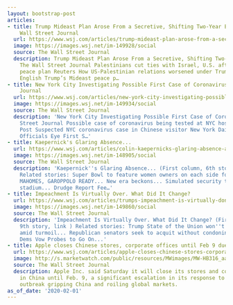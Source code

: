 ```yaml
---
layout: bootstrap-post
articles:
- title: Trump Mideast Plan Arose From a Secretive, Shifting Two-Year Effort - The
    Wall Street Journal
  url: https://www.wsj.com/articles/trump-mideast-plan-arose-from-a-secretive-shifting-two-year-effort-11580600400
  image: https://images.wsj.net/im-149928/social
  source: The Wall Street Journal
  description: Trump Mideast Plan Arose From a Secretive, Shifting Two-Year Effort
    The Wall Street Journal Palestinians cut ties with Israel, U.S. after rejecting
    peace plan Reuters How US-Palestinian relations worsened under Trump Al Jazeera
    English Trump’s Mideast peace p…
- title: New York City Investigating Possible First Case of Coronavirus - Wall Street
    Journal
  url: https://www.wsj.com/articles/new-york-city-investigating-possible-first-case-of-coronavirus-11580596507
  image: https://images.wsj.net/im-149934/social
  source: The Wall Street Journal
  description: 'New York City Investigating Possible First Case of Coronavirus Wall
    Street Journal Possible case of coronavirus being tested at NYC hospital New York
    Post Suspected NYC coronavirus case in Chinese visitor New York Daily News Coronavirus:
    Officials Eye First S…'
- title: Kaepernick's Glaring Absence...
  url: https://www.wsj.com/articles/colin-kaepernicks-glaring-absence-at-the-super-bowl-11580582701
  image: https://images.wsj.net/im-148905/social
  source: The Wall Street Journal
  description: 'Kaepernick''s Glaring Absence... (First column, 6th story, link )
    Related stories: Super Bowl to feature women owners on each side for first time...
    MAHOMES, GAROPPOLO READY... New era beckons... Simulated security takedown outside
    stadium... Drudge Report Fee…'
- title: Impeachment Is Virtually Over. What Did It Change?
  url: https://www.wsj.com/articles/trumps-impeachment-is-virtually-done-what-did-it-change-11580566870
  image: https://images.wsj.net/im-149860/social
  source: The Wall Street Journal
  description: 'Impeachment Is Virtually Over. What Did It Change? (First column,
    9th story, link ) Related stories: Trump State of the Union won''t be 1st delivered
    amid turmoil... Republican senators seek to acquit without condoning conduct...
    Dems Vow Probes to Go On...'
- title: Apple closes Chinese stores, corporate offices until Feb 9 due to coronavirus
  url: https://www.wsj.com/articles/apple-closes-chinese-stores-corporate-offices-due-to-coronavirus-11580580600?mod=searchresults&amp;page=1&amp;pos=2
  image: http://s.marketwatch.com/public/resources/MWimages/MW-HB316_aaple__ZG_20190104101412.jpg
  source: The Wall Street Journal
  description: Apple Inc. said Saturday it will close its stores and corporate offices
    in China until Feb. 9, a significant escalation in its response to the coronavirus
    outbreak gripping China and roiling global markets.
as_of_date: '2020-02-01'
---
```


